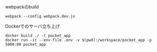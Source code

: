 webpackのbuild

```
webpack --config webpack.dev.js
```

Dockerでのサーバ立ち上げ

```
docker build ./ -t pocket_app
docker run -it --env-file .env -v $(pwd):/workspace/pocket_app -p 5000:80 pocket_app
```
